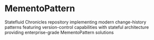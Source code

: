 # MementoPattern
Statefluid Chronicles repository implementing modern change-history patterns featuring version-control capabilities with stateful architecture providing enterprise-grade MementoPattern solutions
